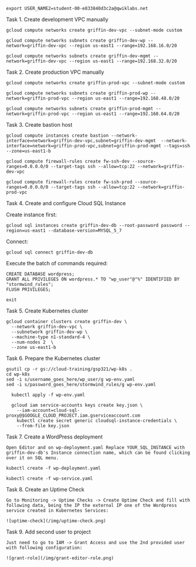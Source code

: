 ```
export USER_NAME2=student-00-e833840d3c2a@qwiklabs.net
```

Task 1. Create development VPC manually

```
gcloud compute networks create griffin-dev-vpc --subnet-mode custom

gcloud compute networks subnets create griffin-dev-wp --network=griffin-dev-vpc --region us-east1 --range=192.168.16.0/20

gcloud compute networks subnets create griffin-dev-mgmt --network=griffin-dev-vpc --region us-east1 --range=192.168.32.0/20
```


Task 2. Create production VPC manually

```
gcloud compute networks create griffin-prod-vpc --subnet-mode custom

gcloud compute networks subnets create griffin-prod-wp --network=griffin-prod-vpc --region us-east1 --range=192.168.48.0/20

gcloud compute networks subnets create griffin-prod-mgmt --network=griffin-prod-vpc --region us-east1 --range=192.168.64.0/20
```

Task 3. Create bastion host

```
gcloud compute instances create bastion --network-interface=network=griffin-dev-vpc,subnet=griffin-dev-mgmt  --network-interface=network=griffin-prod-vpc,subnet=griffin-prod-mgmt --tags=ssh --zone=us-east1-b

gcloud compute firewall-rules create fw-ssh-dev --source-ranges=0.0.0.0/0 --target-tags ssh --allow=tcp:22 --network=griffin-dev-vpc

gcloud compute firewall-rules create fw-ssh-prod --source-ranges=0.0.0.0/0 --target-tags ssh --allow=tcp:22 --network=griffin-prod-vpc
```


Task 4. Create and configure Cloud SQL Instance

Create instance first:
```
gcloud sql instances create griffin-dev-db --root-password password --region=us-east1 --database-version=MYSQL_5_7
````

Connect:
```
gcloud sql connect griffin-dev-db
````
Execute the batch of commands required:
```
CREATE DATABASE wordpress;
GRANT ALL PRIVILEGES ON wordpress.* TO "wp_user"@"%" IDENTIFIED BY "stormwind_rules";
FLUSH PRIVILEGES;

exit
```


Task 5. Create Kubernetes cluster

```
gcloud container clusters create griffin-dev \
  --network griffin-dev-vpc \
  --subnetwork griffin-dev-wp \
  --machine-type n1-standard-4 \
  --num-nodes 2  \
  --zone us-east1-b
```
  
Task 6. Prepare the Kubernetes cluster

  ```
  gsutil cp -r gs://cloud-training/gsp321/wp-k8s .
  cd wp-k8s
  sed -i s/username_goes_here/wp_user/g wp-env.yaml
  sed -i s/password_goes_here/stormwind_rules/g wp-env.yaml
  ```
```
  kubectl apply -f wp-env.yaml
```

```
  gcloud iam service-accounts keys create key.json \
    --iam-account=cloud-sql-proxy@$GOOGLE_CLOUD_PROJECT.iam.gserviceaccount.com
    kubectl create secret generic cloudsql-instance-credentials \
    --from-file key.json
```
  
Task 7. Create a WordPress deployment
  
    Open Editor and on wp-deployment.yaml Replace YOUR_SQL_INSTANCE with griffin-dev-db's Instance connection name, which can be found clicking over it on SQL menu.

   ```
   kubectl create -f wp-deployment.yaml

   kubectl create -f wp-service.yaml
   ```
  
Task 8. Create an Uptime Check

    Go to Monitoring -> Uptime Checks -> Create Uptime Check and fill with following data, being the IP the external IP one of the Wordpress service created in Kubernetes Services:

    ![uptime-check](/img/uptime-check.png)

Task 9. Add second user to project

    Just need to go to IAM -> Grant Access and use the 2nd provided user with following configuration:

    ![grant-role](/img/grant-editor-role.png)
